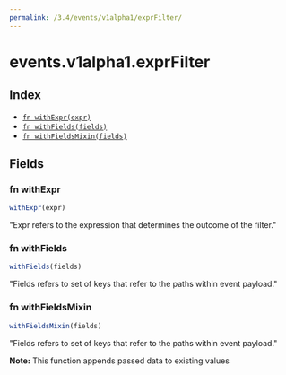 ```yaml
---
permalink: /3.4/events/v1alpha1/exprFilter/
---
```


# events.v1alpha1.exprFilter



## Index

* [`fn withExpr(expr)`](#fn-withexpr)
* [`fn withFields(fields)`](#fn-withfields)
* [`fn withFieldsMixin(fields)`](#fn-withfieldsmixin)

## Fields

### fn withExpr

```ts
withExpr(expr)
```

"Expr refers to the expression that determines the outcome of the filter."

### fn withFields

```ts
withFields(fields)
```

"Fields refers to set of keys that refer to the paths within event payload."

### fn withFieldsMixin

```ts
withFieldsMixin(fields)
```

"Fields refers to set of keys that refer to the paths within event payload."

**Note:** This function appends passed data to existing values